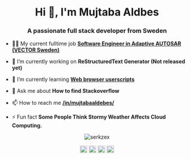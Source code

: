 <h1 align="center">Hi 👋, I'm Mujtaba Aldbes</h1>
<h3 align="center">A passionate full stack developer from Sweden</h3>

- 👨‍💻 My current fulltime job [**Software Engineer in Adaptive AUTOSAR (VECTOR Sweden)**](https://www.vector.com/int/en/)

- 🔭 I’m currently working on **ReStructuredText Generator (Not released yet)**

- 🌱 I’m currently learning [**Web browser userscripts**](https://github.com/SerkZex/TamperMonkey-scripts)

- 💬 Ask me about **How to find Stackoverflow**

- 📫 How to reach me [**/in/mujtabaaldebes/**](https://www.linkedin.com/in/mujtabaaldebes/)

- ⚡ Fun fact **Some People Think Stormy Weather Affects Cloud Computing.**

<p align="center"> <img src=https://github-readme-stats.vercel.app/api?username=serkzex&show_icons=true alt=serkzex /> </p>

<p align="center">
<a href=https://codepen.io/serkzex target="blank"><img align="center" src=https://cdn.jsdelivr.net/npm/simple-icons@3.0.1/icons/codepen.svg alt="serkzex" height="20" width="20" /></a>
<a href=https://dev.to/serkzex target="blank"><img align="center" src=https://cdn.jsdelivr.net/npm/simple-icons@3.0.1/icons/dev-dot-to.svg alt="serkzex" height="20" width="20" /></a>
<a href=https://linkedin.com/in/mujtabaaldebes target="blank"><img align="center" src=https://cdn.jsdelivr.net/npm/simple-icons@3.0.1/icons/linkedin.svg alt="mujtabaaldebes" height="20" width="20" /></a>
<a href=https://stackoverflow.com/users/7544735/serkzex target="blank"><img align="center" src=https://cdn.jsdelivr.net/npm/simple-icons@3.0.1/icons/stackoverflow.svg alt="users/7544735/serkzex" height="20" width="20" /></a>
</p>
